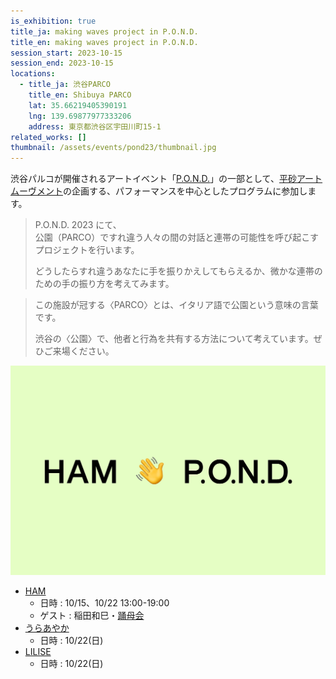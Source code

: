```yaml
---
is_exhibition: true
title_ja: making waves project in P.O.N.D.
title_en: making waves project in P.O.N.D.
session_start: 2023-10-15
session_end: 2023-10-15
locations:
  - title_ja: 渋谷PARCO
    title_en: Shibuya PARCO
    lat: 35.66219405390191
    lng: 139.69877977333206
    address: 東京都渋谷区宇田川町15-1
related_works: []
thumbnail: /assets/events/pond23/thumbnail.jpg
---
```


渋谷パルコが開催されるアートイベント「[P.O.N.D.](https://pond.parco.jp/)」の一部として、[平砂アートムーヴメント](https://hirasunaartmovement.org/)の企画する、パフォーマンスを中心としたプログラムに参加します。

> P.O.N.D. 2023 にて、<br>公園（PARCO）ですれ違う人々の間の対話と連帯の可能性を呼び起こすプロジェクトを行います。
>
> どうしたらすれ違うあなたに手を振りかえしてもらえるか、微かな連帯のための手の振り方を考えてみます。

> この施設が冠する〈PARCO〉とは、イタリア語で公園という意味の言葉です。
>
> 渋谷の〈公園〉で、他者と行為を共有する方法について考えています。ぜひご来場ください。

![HAM 👋 POND](/assets/events/pond23/thumbnail.jpg)

- [HAM](https://hirasunaartmovement.org/)
  - 日時 : 10/15、10/22 13:00-19:00
  - ゲスト : 稲田和巳・[踊母会](https://twitter.com/youbo_kai)
- [うらあやか](https://urayaka.jimdofree.com/)
  - 日時 : 10/22(日)
- [LILISE](https://paralyzedpaula.wixsite.com/paralyzedpaula)
  - 日時 : 10/22(日)
